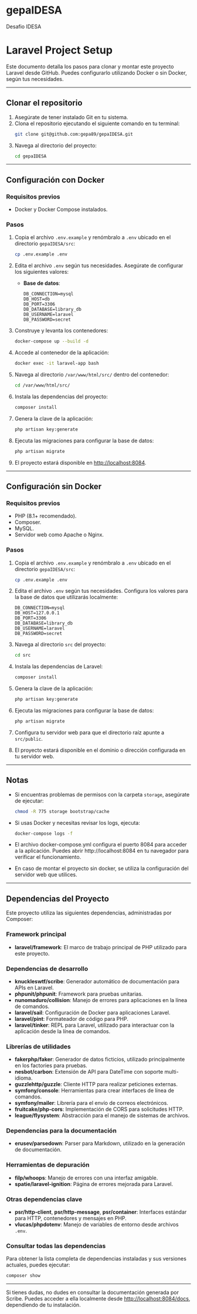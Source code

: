 # gepaIDESA
Desafio IDESA

# Laravel Project Setup

Este documento detalla los pasos para clonar y montar este proyecto Laravel desde GitHub. Puedes configurarlo utilizando Docker o sin Docker, según tus necesidades.

---

## Clonar el repositorio

1. Asegúrate de tener instalado Git en tu sistema.
2. Clona el repositorio ejecutando el siguiente comando en tu terminal:
   ```bash
   git clone git@github.com:gepa89/gepaIDESA.git
   ```
3. Navega al directorio del proyecto:
   ```bash
   cd gepaIDESA
   ```

---

## Configuración con Docker

### Requisitos previos

- Docker y Docker Compose instalados.

### Pasos

1. Copia el archivo `.env.example` y renómbralo a `.env` ubicado en el directorio `gepaIDESA/src`:
   ```bash
   cp .env.example .env
   ```

2. Edita el archivo `.env` según tus necesidades. Asegúrate de configurar los siguientes valores:
   - **Base de datos**:
     ```env
     DB_CONNECTION=mysql
     DB_HOST=db
     DB_PORT=3306
     DB_DATABASE=library_db
     DB_USERNAME=laravel
     DB_PASSWORD=secret
     ```

3. Construye y levanta los contenedores:
   ```bash
   docker-compose up --build -d
   ```

4. Accede al contenedor de la aplicación:
   ```bash
   docker exec -it laravel-app bash
   ```

5. Navega al directorio `/var/www/html/src/` dentro del contenedor:
   ```bash
   cd /var/www/html/src/
   ```

6. Instala las dependencias del proyecto:
   ```bash
   composer install
   ```

7. Genera la clave de la aplicación:
   ```bash
   php artisan key:generate
   ```

8. Ejecuta las migraciones para configurar la base de datos:
   ```bash
   php artisan migrate
   ```

9. El proyecto estará disponible en [http://localhost:8084](http://localhost:8084).

---

## Configuración sin Docker

### Requisitos previos

- PHP (8.1+ recomendado).
- Composer.
- MySQL.
- Servidor web como Apache o Nginx.

### Pasos

1. Copia el archivo `.env.example` y renómbralo a `.env` ubicado en el directorio `gepaIDESA/src`:
   ```bash
   cp .env.example .env
   ```

2. Edita el archivo `.env` según tus necesidades. Configura los valores para la base de datos que utilizarás localmente:
   ```env
   DB_CONNECTION=mysql
   DB_HOST=127.0.0.1
   DB_PORT=3306
   DB_DATABASE=library_db
   DB_USERNAME=laravel
   DB_PASSWORD=secret
   ```

3. Navega al directorio `src` del proyecto:
   ```bash
   cd src
   ```

4. Instala las dependencias de Laravel:
   ```bash
   composer install
   ```

5. Genera la clave de la aplicación:
   ```bash
   php artisan key:generate
   ```

6. Ejecuta las migraciones para configurar la base de datos:
   ```bash
   php artisan migrate
   ```

7. Configura tu servidor web para que el directorio raíz apunte a `src/public`.

8. El proyecto estará disponible en el dominio o dirección configurada en tu servidor web.

---

## Notas

- Si encuentras problemas de permisos con la carpeta `storage`, asegúrate de ejecutar:
  ```bash
  chmod -R 775 storage bootstrap/cache
  ```
- Si usas Docker y necesitas revisar los logs, ejecuta:
  ```bash
  docker-compose logs -f
  ```
- El archivo docker-compose.yml configura el puerto 8084 para acceder a la aplicación. Puedes abrir http://localhost:8084 en tu navegador para verificar el funcionamiento.
  
- En caso de montar el proyecto sin docker, se utiliza la configuración del servidor web que utilices.
  
---

## Dependencias del Proyecto

Este proyecto utiliza las siguientes dependencias, administradas por Composer:

### Framework principal
- **laravel/framework**: El marco de trabajo principal de PHP utilizado para este proyecto.

### Dependencias de desarrollo
- **knuckleswtf/scribe**: Generador automático de documentación para APIs en Laravel.
- **phpunit/phpunit**: Framework para pruebas unitarias.
- **nunomaduro/collision**: Manejo de errores para aplicaciones en la línea de comandos.
- **laravel/sail**: Configuración de Docker para aplicaciones Laravel.
- **laravel/pint**: Formateador de código para PHP.
- **laravel/tinker**: REPL para Laravel, utilizado para interactuar con la aplicación desde la línea de comandos.

### Librerías de utilidades
- **fakerphp/faker**: Generador de datos ficticios, utilizado principalmente en los factories para pruebas.
- **nesbot/carbon**: Extensión de API para DateTime con soporte multi-idioma.
- **guzzlehttp/guzzle**: Cliente HTTP para realizar peticiones externas.
- **symfony/console**: Herramientas para crear interfaces de línea de comandos.
- **symfony/mailer**: Librería para el envío de correos electrónicos.
- **fruitcake/php-cors**: Implementación de CORS para solicitudes HTTP.
- **league/flysystem**: Abstracción para el manejo de sistemas de archivos.

### Dependencias para la documentación
- **erusev/parsedown**: Parser para Markdown, utilizado en la generación de documentación.

### Herramientas de depuración
- **filp/whoops**: Manejo de errores con una interfaz amigable.
- **spatie/laravel-ignition**: Página de errores mejorada para Laravel.

### Otras dependencias clave
- **psr/http-client**, **psr/http-message**, **psr/container**: Interfaces estándar para HTTP, contenedores y mensajes en PHP.
- **vlucas/phpdotenv**: Manejo de variables de entorno desde archivos `.env`.

### Consultar todas las dependencias
Para obtener la lista completa de dependencias instaladas y sus versiones actuales, puedes ejecutar:
```bash
composer show
```

---
Si tienes dudas, no dudes en consultar la documentación generada por Scribe. Puedes acceder a ella localmente desde [http://localhost:8084/docs](http://localhost:8084/docs), dependiendo de tu instalación.
